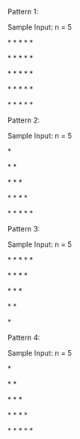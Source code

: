 Pattern 1:

Sample Input: n = 5

\* \* \* \* \*

\* \* \* \* \*

\* \* \* \* \*

\* \* \* \* \*

\* \* \* \* \*

Pattern 2:

Sample Input: n = 5

\*

\* \*

\* \* \*

\* \* \* \*

\* \* \* \* \*

Pattern 3:

Sample Input: n = 5

\* \* \* \* \*

\* \* \* \*

\* \* \*

\* \*

\*

Pattern 4:

Sample Input: n = 5

\*

\* \*

\* \* \*

\* \* \* \*

\* \* \* \* \*

